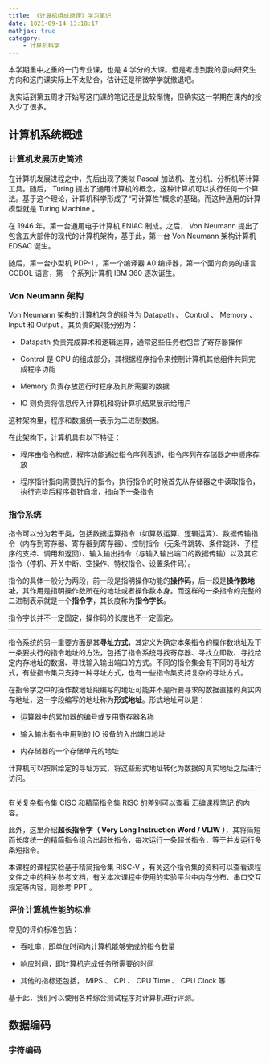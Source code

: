 ```yaml
---
title: 《计算机组成原理》学习笔记
date: 1021-09-14 13:18:17
mathjax: true
category:
    - 计算机科学
---
```


本学期重中之重的一门专业课，也是 4 学分的大课。但是考虑到我的意向研究生方向和这门课实际上不太贴合，估计还是稍微学学就撤退吧。

说实话到第五周才开始写这门课的笔记还是比较惭愧，但确实这一学期在课内的投入少了很多。

<!-- more -->

## 计算机系统概述

### 计算机发展历史简述

在计算机发展进程之中，先后出现了类似 Pascal 加法机、差分机、分析机等计算工具。随后， Turing 提出了通用计算机的概念，这种计算机可以执行任何一个算法。基于这个理论，计算机科学形成了“可计算性”概念的基础。而这种通用的计算模型就是 Turing Machine 。

在 1946 年，第一台通用电子计算机 ENIAC 制成。之后， Von Neumann 提出了包含五大部件的现代的计算机架构，基于此，第一台 Von Neumann 架构计算机 EDSAC 诞生。

随后，第一台小型机 PDP-1 ，第一个编译器 A0 编译器，第一个面向商务的语言 COBOL 语言，第一个系列计算机 IBM 360 逐次诞生。

### Von Neumann 架构

Von Neumann 架构的计算机包含的组件为 Datapath 、 Control 、 Memory 、 Input 和 Output 。其负责的职能分别为：

- Datapath 负责完成算术和逻辑运算，通常这些任务也包含了寄存器操作

- Control 是 CPU 的组成部分，其根据程序指令来控制计算机其他组件共同完成程序功能

- Memory 负责存放运行时程序及其所需要的数据

- IO 则负责将信息传入计算机和将计算机结果展示给用户

这种架构里，程序和数据统一表示为二进制数据。

在此架构下，计算机具有以下特征：

- 程序由指令构成，程序功能通过指令序列表述，指令序列在存储器之中顺序存放

- 程序指针指向需要执行的指令，执行指令的时候首先从存储器之中读取指令，执行完毕后程序指针自增，指向下一条指令

### 指令系统

指令可以分为若干类，包括数据运算指令（如算数运算、逻辑运算）、数据传输指令（内存到寄存器、寄存器到寄存器）、控制指令（无条件跳转、条件跳转、子程序的支持、调用和返回）、输入输出指令（与输入输出端口的数据传输）以及其它指令（停机、开关中断、空操作、特权指令、设置条件码）。

指令的具体一般分为两段，前一段是指明操作功能的**操作码**，后一段是**操作数地址**，其作用是指明操作数所在的地址或者操作数本身。而这样的一条指令的完整的二进制表示就是一个**指令字**，其长度称为**指令字长**。

指令字长并不一定固定，操作码的长度也不一定固定。

---

指令系统的另一重要方面是其**寻址方式**，其定义为确定本条指令的操作数地址及下一条要执行的指令地址的方法，包括了指令系统寻找寄存器、寻找立即数、寻找给定内存地址的数据、寻找输入输出端口的方式。不同的指令集会有不同的寻址方式，有些指令集只支持一种寻址方式，也有一些指令集支持复杂的寻址方式。

在指令字之中的操作数地址段编写的地址可能并不是所要寻求的数据直接的真实内存地址，这一字段编写的地址称为**形式地址**。形式地址可以是：

- 运算器中的累加器的编号或专用寄存器名称

- 输入输出指令中用到的 IO 设备的入出端口地址

- 内存储器的一个存储单元的地址

计算机可以按照给定的寻址方式，将这些形式地址转化为数据的真实地址之后进行访问。

---

有关复杂指令集 CISC 和精简指令集 RISC 的差别可以查看 [汇编课程笔记](/1021/08/09/note-of-asm/) 的内容。

此外，这里介绍**超长指令字（ Very Long Instruction Word / VLIW ）**，其将简短而长度统一的精简指令组合出超长指令，每次运行一条超长指令，等于并发运行多条短指令。

本课程的课程实验基于精简指令集 RISC-V ，有关这个指令集的资料可以查看课程文件之中的相关参考文档，有关本次课程中使用的实验平台中内存分布、串口交互规定等内容，则参考 PPT 。

### 评价计算机性能的标准

常见的评价标准包括：

- 吞吐率，即单位时间内计算机能够完成的指令数量

- 响应时间，即计算机完成任务所需要的时间

- 其他的指标还包括， MIPS 、 CPI 、 CPU Time 、 CPU Clock 等

基于此，我们可以使用各种综合测试程序对计算机进行评测。

## 数据编码

### 字符编码